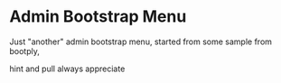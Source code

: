 # Admin Bootstrap Menu
Just "another" admin bootstrap menu, started from some sample from bootply,

hint and pull always appreciate
